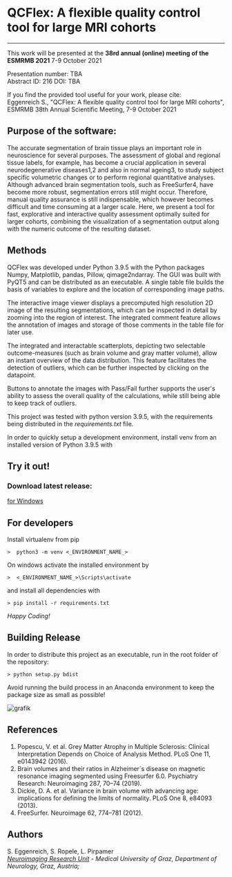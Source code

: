 # QCFlex: A flexible quality control tool for large MRI cohorts

---
This work will be presented at the **38rd annual (online) meeting of the ESMRMB 2021** 7-9 October 2021 <br>

Presentation number: TBA <br>
Abstract ID: 216
DOI: TBA

If you find the provided tool useful for your work, please cite:<br>
Eggenreich S., "QCFlex: A flexible quality control tool for large MRI cohorts", ESMRMB 38th Annual Scientific Meeting, 7-9 October 2021

## Purpose of the software: 
The accurate segmentation of brain tissue plays an important role in neuroscience for several purposes. The assessment of global and regional tissue labels, for example, has become a crucial application in several neurodegenerative diseases1,2 and also in normal ageing3, to study subject specific volumetric changes or to perform regional quantitative analyses. Although advanced brain segmentation tools, such as FreeSurfer4, have become more robust, segmentation errors still might occur. Therefore, manual quality assurance is still indispensable, which however becomes difficult and time consuming at a larger scale. Here, we present a tool for fast, explorative and interactive quality assessment optimally suited for larger cohorts, combining the visualization of a segmentation output along with the numeric outcome of the resulting dataset.

## Methods 
QCFlex was developed under Python 3.9.5 with the Python packages Numpy, Matplotlib, pandas, Pillow, qimage2ndarray. The GUI was built with PyQT5 and can be distributed as an executable. A single table file builds the basis of variables to explore and the location of corresponding image paths.

The interactive image viewer displays a precomputed high resolution 2D image of the resulting segmentations, which can be inspected in detail by zooming into the region of interest. The integrated comment feature allows the annotation of images and storage of those comments in the table file for later use.

The integrated and interactable scatterplots, depicting two selectable outcome-measures (such as brain volume and gray matter volume), allow an instant overview of the data distribution. This feature facilitates the detection of outliers, which can be further inspected by clicking on the datapoint. 

Buttons to annotate the images with Pass/Fail further supports the user's ability to assess the overall quality of the calculations, while still being able to keep track of outliers.


This project was tested with python version 3.9.5, with the requirements being distributed in the _requirements.txt_ file.

In order to quickly setup a development environment, install venv from an installed version of Python 3.9.5 with 

## Try it out!
### Download latest release:
[for Windows](https://github.com/neuroimaging-mug/QCFlex//releases/latest)

  
## For developers
Install virtualenv from pip
```
>  python3 -m venv <_ENVIRONMENT_NAME_>
```

On windows activate the installed environment by 
```
>  <_ENVIRONMENT_NAME_>\Scripts\activate 
```

and install all dependencies with 
```
> pip install -r requirements.txt
```

*Happy Coding!*

## Building Release
In order to distribute this project as an executable, run in the root folder of the repository:
```
> python setup.py bdist
```

Avoid running the build process in an Anaconda environment to keep the package size as small as possible!

![grafik](https://user-images.githubusercontent.com/67055436/115269796-f45fe600-a13b-11eb-8222-ce6f6709102a.png)

## References
1.    Popescu, V. et al. Grey Matter Atrophy in Multiple Sclerosis: Clinical Interpretation Depends on Choice of Analysis Method. PLoS One 11, e0143942 (2016).
2.    Brain volumes and their ratios in Alzheimer´s disease on magnetic resonance imaging segmented using Freesurfer 6.0. Psychiatry Research: Neuroimaging 287, 70–74 (2019).
3.    Dickie, D. A. et al. Variance in brain volume with advancing age: implications for defining the limits of normality. PLoS One 8, e84093 (2013).
4.    FreeSurfer. Neuroimage 62, 774–781 (2012).

## Authors
S. Eggenreich, S. Ropele, L. Pirpamer<br>
*[Neuroimaging Research Unit](http://www.neuroimaging.at) - Medical University of Graz, Department of Neurology, Graz, Austria;* <br>



